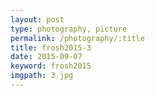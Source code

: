 ```yaml
---
layout: post
type: photography, picture
permalink: /photography/:title
title: frosh2015-3
date: 2015-09-07
keyword: frosh2015
imgpath: 3.jpg
---
```



